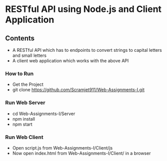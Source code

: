 # RESTful API using Node.js and Client Application
## Contents
- A RESTful API which has to endpoints to convert strings to capital letters and small letters
- A client web application which works with the above API

### How to Run
- Get the Project
- git clone https://github.com/Scramjet911/Web-Assignments-I.git

### Run Web Server
- cd Web-Assignments-I/Server
- npm install
- npm start

### Run Web Client
- Open script.js from Web-Assignments-I/Client/js
- Now open index.html from Web-Assignments-I/Client/ in a browser
